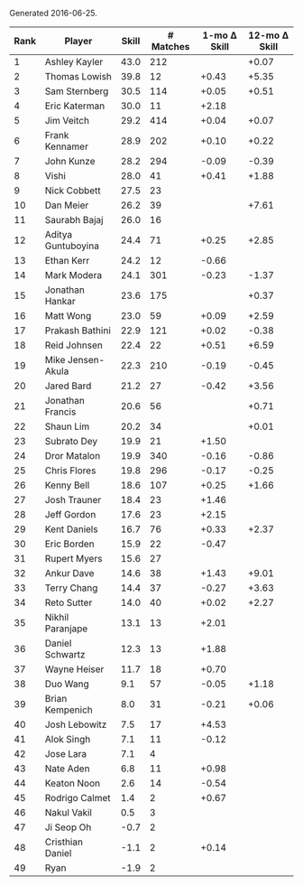Generated 2016-06-25.

| Rank | Player             | Skill | # Matches | 1-mo Δ Skill | 12-mo Δ Skill |
|------|--------------------|-------|-----------|--------------|---------------|
|    1 | Ashley Kayler      |  43.0 |       212 |              |         +0.07 |
|    2 | Thomas Lowish      |  39.8 |        12 |        +0.43 |         +5.35 |
|    3 | Sam Sternberg      |  30.5 |       114 |        +0.05 |         +0.51 |
|    4 | Eric Katerman      |  30.0 |        11 |        +2.18 |               |
|    5 | Jim Veitch         |  29.2 |       414 |        +0.04 |         +0.07 |
|    6 | Frank Kennamer     |  28.9 |       202 |        +0.10 |         +0.22 |
|    7 | John Kunze         |  28.2 |       294 |        -0.09 |         -0.39 |
|    8 | Vishi              |  28.0 |        41 |        +0.41 |         +1.88 |
|    9 | Nick Cobbett       |  27.5 |        23 |              |               |
|   10 | Dan Meier          |  26.2 |        39 |              |         +7.61 |
|   11 | Saurabh Bajaj      |  26.0 |        16 |              |               |
|   12 | Aditya Guntuboyina |  24.4 |        71 |        +0.25 |         +2.85 |
|   13 | Ethan Kerr         |  24.2 |        12 |        -0.66 |               |
|   14 | Mark Modera        |  24.1 |       301 |        -0.23 |         -1.37 |
|   15 | Jonathan Hankar    |  23.6 |       175 |              |         +0.37 |
|   16 | Matt Wong          |  23.0 |        59 |        +0.09 |         +2.59 |
|   17 | Prakash Bathini    |  22.9 |       121 |        +0.02 |         -0.38 |
|   18 | Reid Johnsen       |  22.4 |        22 |        +0.51 |         +6.59 |
|   19 | Mike Jensen-Akula  |  22.3 |       210 |        -0.19 |         -0.45 |
|   20 | Jared Bard         |  21.2 |        27 |        -0.42 |         +3.56 |
|   21 | Jonathan Francis   |  20.6 |        56 |              |         +0.71 |
|   22 | Shaun Lim          |  20.2 |        34 |              |         +0.01 |
|   23 | Subrato Dey        |  19.9 |        21 |        +1.50 |               |
|   24 | Dror Matalon       |  19.9 |       340 |        -0.16 |         -0.86 |
|   25 | Chris Flores       |  19.8 |       296 |        -0.17 |         -0.25 |
|   26 | Kenny Bell         |  18.6 |       107 |        +0.25 |         +1.66 |
|   27 | Josh Trauner       |  18.4 |        23 |        +1.46 |               |
|   28 | Jeff Gordon        |  17.6 |        23 |        +2.15 |               |
|   29 | Kent Daniels       |  16.7 |        76 |        +0.33 |         +2.37 |
|   30 | Eric Borden        |  15.9 |        22 |        -0.47 |               |
|   31 | Rupert Myers       |  15.6 |        27 |              |               |
|   32 | Ankur Dave         |  14.6 |        38 |        +1.43 |         +9.01 |
|   33 | Terry Chang        |  14.4 |        37 |        -0.27 |         +3.63 |
|   34 | Reto Sutter        |  14.0 |        40 |        +0.02 |         +2.27 |
|   35 | Nikhil Paranjape   |  13.1 |        13 |        +2.01 |               |
|   36 | Daniel Schwartz    |  12.3 |        13 |        +1.88 |               |
|   37 | Wayne Heiser       |  11.7 |        18 |        +0.70 |               |
|   38 | Duo Wang           |   9.1 |        57 |        -0.05 |         +1.18 |
|   39 | Brian Kempenich    |   8.0 |        31 |        -0.21 |         +0.06 |
|   40 | Josh Lebowitz      |   7.5 |        17 |        +4.53 |               |
|   41 | Alok Singh         |   7.1 |        11 |        -0.12 |               |
|   42 | Jose Lara          |   7.1 |         4 |              |               |
|   43 | Nate Aden          |   6.8 |        11 |        +0.98 |               |
|   44 | Keaton Noon        |   2.6 |        14 |        -0.54 |               |
|   45 | Rodrigo Calmet     |   1.4 |         2 |        +0.67 |               |
|   46 | Nakul Vakil        |   0.5 |         3 |              |               |
|   47 | Ji Seop Oh         |  -0.7 |         2 |              |               |
|   48 | Cristhian Daniel   |  -1.1 |         2 |        +0.14 |               |
|   49 | Ryan               |  -1.9 |         2 |              |               |